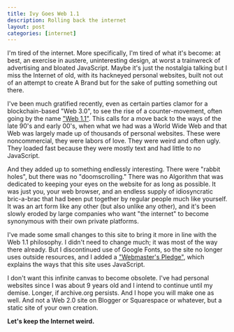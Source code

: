 ```yaml
---
title: Ivy Goes Web 1.1
description: Rolling back the internet
layout: post
categories: [internet]
---
```

I'm tired of the internet. More specifically, I'm tired of what it's become:  at best, an exercise in
austere, uninteresting design, at worst a trainwreck of advertising and bloated JavaScript. Maybe it's just the nostalgia talking
but I miss the Internet of old, with its hackneyed personal websites, built not out of an attempt to create A Brand but
for the sake of putting something out there. 

I've been much gratified recently, even as certain parties clamor for a blockchain-based "Web 3.0", to see the rise of a
counter-movement, often going by the name ["Web 1.1"](https://bytemoth.neocities.org/dive/web11.htm). This calls for a move back to the ways of the late 90's and early 
00's, when what we had was a World Wide Web and that Web was largely made up of thousands of 
personal websites. These were noncommercial, they were labors of love. They were weird and often ugly. They loaded fast
because they were mostly text and had little to no JavaScript. 

And they added up to something endlessly interesting. There were "rabbit holes", but there was no "doomscrolling." There
was no Algorithm that was dedicated to keeping your eyes on the website for as long as possible. It was just you, your web 
browser, and an endless supply of idiosyncratic bric-a-brac that had been put together by regular people much like yourself.
It was an art form like any other (but also unlike any other), and it's been slowly eroded by large companies who want 
"the internet" to become synonymous with their own private platforms. 

I've made some small changes to this site to bring it more in line with the Web 1.1 philosophy. I didn't need to change
much; it was most of the way there already. But I discontinued use of Google Fonts, so the site no longer uses outside
resources, and I added a ["Webmaster's Pledge"](/pledge/), which explains the ways that this site uses JavaScript.

I don't want this infinite canvas to become obsolete. I've had personal websites since I was about 9 years old and I intend
to continue until my demise. Longer, if archive.org persists. And I hope you will make one as well. And not a Web 2.0
site on Blogger or Squarespace or whatever, but a static site of your own creation.

**Let's keep the Internet weird.**